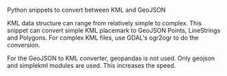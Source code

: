 Python snippets to convert between KML and GeoJSON

KML data structure can range from relatively simple to complex. This snippet can convert simple KML placemark to GeoJSON Points, LineStrings and Polygons. For complex KML files, use GDAL's ogr2ogr to do the conversion.

For the GeoJSON to KML converter, geopandas is not used. Only geojson and simplekml modules are used. This increases the speed.
